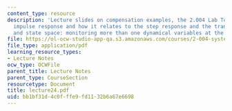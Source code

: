 ```yaml
---
content_type: resource
description: 'Lecture slides on compensation examples, the 2.004 Lab Tower plant,
  impulse response and how it relates to the step response and the transfer function,
  and state space: monitoring more than one dynamical variables at the same time.'
file: https://ol-ocw-studio-app-qa.s3.amazonaws.com/courses/2-004-systems-modeling-and-control-ii-fall-2007/bb1bf31d4c0fffe9fd1132b6a67e6698_lecture24.pdf
file_type: application/pdf
learning_resource_types:
- Lecture Notes
ocw_type: OCWFile
parent_title: Lecture Notes
parent_type: CourseSection
resourcetype: Document
title: lecture24.pdf
uid: bb1bf31d-4c0f-ffe9-fd11-32b6a67e6698
---
```

